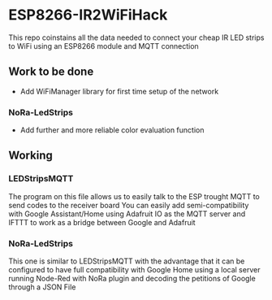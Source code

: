 # ESP8266-IR2WiFiHack
This repo coinstains all the data needed to connect your cheap IR LED strips to WiFi using an ESP8266 module and MQTT connection

## Work to be done
* Add WiFiManager library for first time setup of the network
### NoRa-LedStrips
* Add further and more reliable color evaluation function

## Working
### LEDStripsMQTT
The program on this file allows us to easily talk to the ESP trought MQTT to send codes to the receiver board
You can easily add semi-compatibility with Google Assistant/Home using Adafruit IO as the MQTT server and IFTTT to work as a bridge between Google and Adafruit
### NoRa-LedStrips
This one is similar to LEDStripsMQTT with the advantage that it can be configured to have full compatibility with Google Home using a local server running Node-Red with NoRa plugin and decoding the petitions of Google through a JSON File

